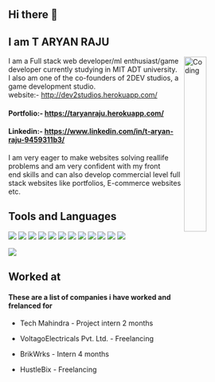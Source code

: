 ## Hi there 👋
## I am T ARYAN RAJU

<img align="right" alt="Coding" width="30%" src="https://r7q6w9z6.rocketcdn.me/career/wp-content/uploads/2020/03/hello.gif">

I am a Full stack web developer/ml enthusiast/game developer currently studying in MIT ADT university.<br>
I also am one of the co-founders of 2DEV studios, a game development studio.<br>
website:- http://dev2studios.herokuapp.com/

#### Portfolio:- https://taryanraju.herokuapp.com/
#### Linkedin:- https://www.linkedin.com/in/t-aryan-raju-9459311b3/

I am very eager to make websites solving reallife problems and am very confident with my front <br>
 end skills and  can also develop commercial level full stack websites like portfolios, E-commerce websites etc. 

## Tools and Languages
<p>
<img src="https://img.shields.io/badge/Python-306998?style=for-the-badge&logo=python&logoColor=white"/>
<img src="https://img.shields.io/badge/HTML5-E34F26?style=for-the-badge&logo=html5&logoColor=white"/>
<img src="https://img.shields.io/badge/CSS3-1572B6?style=for-the-badge&logo=css3&logoColor=white"/>
<img src="https://img.shields.io/badge/JavaScript-F7DF1E?style=for-the-badge&logo=javascript&logoColor=black"/>
<img src="https://img.shields.io/badge/jQuery-0769AD?style=for-the-badge&logo=jquery&logoColor=white"/>
<img src="https://img.shields.io/badge/Django-F37626.svg?&style=for-the-badge&logo=Django&logoColor=white"/>
<img src="https://img.shields.io/badge/Unity-100000?style=for-the-badge&logo=unity&logoColor=white"/>
<img src="https://img.shields.io/badge/Git-F05032?style=for-the-badge&logo=git&logoColor=white"/>
<img src="https://img.shields.io/badge/Heroku-430098?style=for-the-badge&logo=heroku&logoColor=white"/>
<img src="https://img.shields.io/badge/GitHub-100000?style=for-the-badge&logo=github&logoColor=white"/>
<img src="https://img.shields.io/badge/AWS-%23FF9900.svg?style=for-the-badge&logo=amazon-aws&logoColor=white"/>
<img src="https://img.shields.io/badge/terraform-%235835CC.svg?style=for-the-badge&logo=terraform&logoColor=white"/>
</p>

<img src="https://github-readme-stats.vercel.app/api?username=tarce09&&show_icons=true&title_color=ffffff&icon_color=bb2acf&text_color=daf7dc&bg_color=151515">



## Worked at
#### These are a list of companies i have worked and frelanced for


- Tech Mahindra - Project intern 2 months

- VoltagoElectricals Pvt. Ltd. - Freelancing

- BrikWrks - Intern 4 months

- HustleBix - Freelancing



